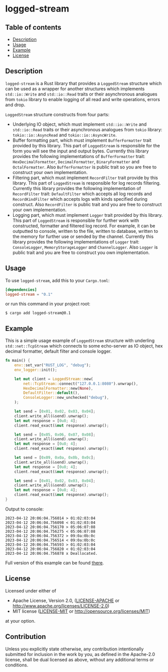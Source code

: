# logged-stream

## Table of contents

-   [Description](#description)
-   [Usage](#usage)
-   [Example](#example)
-   [License](#license)

## Description

`logged-stream` is a Rust library that provides a `LoggedStream` structure which can be used as a wrapper for another structures which implements `std::io::Write` and `std::io::Read` traits or their asynchronous analogues from `tokio` library to enable logging of all read and write operations, errors and drop.

`LoggedStream` structure constructs from four parts:

-   Underlying IO object, which must implement `std::io::Write` and `std::io::Read` traits or their asynchronous analogues from `tokio` library: `tokio::io::AsyncRead` and `tokio::io::AsyncWrite`.
-   Buffer formatting part, which must implement `BufferFormatter` trait provided by this library. This part of `LoggedStream` is responsible for the form you will see the input and output bytes. Currently this library provides the following implementations of `BufferFormatter` trait: `HexDecimalFormatter`, `DecimalFormatter`, `BinaryFormatter` and `OctalFormatter`. Also `BufferFormatter` is public trait so you are free to construct your own implementation.
-   Filtering part, which must implement `RecordFilter` trait provide by this library. This part of `LoggedStream` is responsible for log records filtering. Currently this library provides the following implementation of `RecordFilter` trait: `DefaultFilter` which accepts all log records and `RecordKindFilter` which accepts logs with kinds specified during construct. Also `RecordFilter` is public trait and you are free to construct your own implementation.
-   Logging part, which must implement `Logger` trait provided by this library. This part of `LoggedStream` is responsible for further work with constructed, formatter and filtered log record. For example, it can be outputted to console, written to the file, written to database, written to the memory for further use or sended by the channel. Currently this library provides the following implementations of `Logger` trait: `ConsoleLogger`, `MemoryStorageLogger` and `ChannelLogger`. Also `Logger` is public trait and you are free to construct you own implementation.

## Usage

To use `logged-stream`, add this to your `Cargo.toml`:

```toml
[dependencies]
logged-stream = "0.1"
```

or run this command in your project root:

```
$ cargo add logged-stream@0.1
```

## Example

This is a simple usage example of `LoggedStream` structure with underling `std::net::TcpStream` which connects to some echo-server as IO object, hex decimal formatter, default filter and console logger.

```rust
fn main() {
    env::set_var("RUST_LOG", "debug");
    env_logger::init();

    let mut client = LoggedStream::new(
        net::TcpStream::connect("127.0.0.1:8080").unwrap(),
        HexDecimalFormatter::new(None),
        DefaultFilter::default(),
        ConsoleLogger::new_unchecked("debug"),
    );

    let send = [0x01, 0x02, 0x03, 0x04];
    client.write_all(&send).unwrap();
    let mut response = [0u8; 4];
    client.read_exact(&mut response).unwrap();

    let send = [0x05, 0x06, 0x07, 0x08];
    client.write_all(&send).unwrap();
    let mut response = [0u8; 4];
    client.read_exact(&mut response).unwrap();

    let send = [0x09, 0x0a, 0x0b, 0x0c];
    client.write_all(&send).unwrap();
    let mut response = [0u8; 4];
    client.read_exact(&mut response).unwrap();

    let send = [0x01, 0x02, 0x03, 0x04];
    client.write_all(&send).unwrap();
    let mut response = [0u8; 4];
    client.read_exact(&mut response).unwrap();
}
```

Output to console:

```
2023-04-12 20:06:04.756014 > 01:02:03:04
2023-04-12 20:06:04.756098 < 01:02:03:04
2023-04-12 20:06:04.756170 > 05:06:07:08
2023-04-12 20:06:04.756275 < 05:06:07:08
2023-04-12 20:06:04.756372 > 09:0a:0b:0c
2023-04-12 20:06:04.756514 < 09:0a:0b:0c
2023-04-12 20:06:04.756593 > 01:02:03:04
2023-04-12 20:06:04.756820 < 01:02:03:04
2023-04-12 20:06:04.756878 x Deallocated.
```

Full version of this example can be found [there](./examples/tcp-stream-console-logger.rs).

## License

Licensed under either of

-   Apache License, Version 2.0, ([LICENSE-APACHE](LICENSE-APACHE) or http://www.apache.org/licenses/LICENSE-2.0)
-   MIT license ([LICENSE-MIT](LICENSE-MIT) or http://opensource.org/licenses/MIT)

at your option.

## Contribution

Unless you explicitly state otherwise, any contribution intentionally
submitted for inclusion in the work by you, as defined in the Apache-2.0
license, shall be dual licensed as above, without any additional terms or
conditions.
